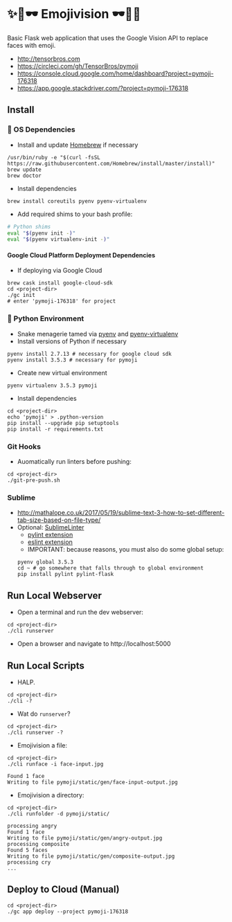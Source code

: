 # ✨📸🕶 Emojivision 🕶📸✨
Basic Flask web application that uses the Google Vision API to replace faces with emoji.
- http://tensorbros.com
- https://circleci.com/gh/TensorBros/pymoji
- https://console.cloud.google.com/home/dashboard?project=pymoji-176318
- https://app.google.stackdriver.com/?project=pymoji-176318


## Install

### 🍺 OS Dependencies

- Install and update [Homebrew](https://brew.sh/) if necessary
```
/usr/bin/ruby -e "$(curl -fsSL https://raw.githubusercontent.com/Homebrew/install/master/install)"
brew update
brew doctor
```
- Install dependencies
```
brew install coreutils pyenv pyenv-virtualenv
```
- Add required shims to your bash profile:
```bash
# Python shims
eval "$(pyenv init -)"
eval "$(pyenv virtualenv-init -)"
```

#### Google Cloud Platform Deployment Dependencies
- If deploying via Google Cloud
```
brew cask install google-cloud-sdk
cd <project-dir>
./gc init
# enter 'pymoji-176318' for project
```

### 🐍 Python Environment

- Snake menagerie tamed via [pyenv](https://github.com/pyenv/) and [pyenv-virtualenv](https://github.com/pyenv/pyenv-virtualenv)
- Install versions of Python if necessary
```
pyenv install 2.7.13 # necessary for google cloud sdk
pyenv install 3.5.3 # necessary for pymoji
```
- Create new virtual environment
```
pyenv virtualenv 3.5.3 pymoji
```
- Install dependencies
```
cd <project-dir>
echo 'pymoji' > .python-version
pip install --upgrade pip setuptools
pip install -r requirements.txt
```

### Git Hooks

- Auomatically run linters before pushing:
```
cd <project-dir>
./git-pre-push.sh
```

### Sublime
- http://mathalope.co.uk/2017/05/19/sublime-text-3-how-to-set-different-tab-size-based-on-file-type/
- Optional: [SublimeLinter](http://sublimelinter.readthedocs.io/en/latest/)
  - [pylint extension](https://packagecontrol.io/packages/SublimeLinter-pylint)
  - [eslint extension](https://packagecontrol.io/packages/SublimeLinter-contrib-eslint)
  - IMPORTANT: because reasons, you must also do some global setup:
  ```
  pyenv global 3.5.3
  cd ~ # go somewhere that falls through to global environment
  pip install pylint pylint-flask
  ```


## Run Local Webserver

- Open a terminal and run the dev webserver:
```
cd <project-dir>
./cli runserver
```

- Open a browser and navigate to http://localhost:5000


## Run Local Scripts

- HALP.
```
cd <project-dir>
./cli -?
```

- Wat do `runserver`?
```
cd <project-dir>
./cli runserver -?
```

- Emojivision a file:
```
cd <project-dir>
./cli runface -i face-input.jpg
```
```
Found 1 face
Writing to file pymoji/static/gen/face-input-output.jpg
```

- Emojivision a directory:
```
cd <project-dir>
./cli runfolder -d pymoji/static/
```
```
processing angry
Found 1 face
Writing to file pymoji/static/gen/angry-output.jpg
processing composite
Found 5 faces
Writing to file pymoji/static/gen/composite-output.jpg
processing cry
...
```


## Deploy to Cloud (Manual)

```
cd <project-dir>
./gc app deploy --project pymoji-176318
```



